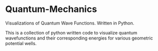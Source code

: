 # Quantum-Mechanics
Visualizations of Quantum Wave Functions. Written in Python. 

This is a collection of python written code to visualize quantum wavefunctions and their corresponding energies for various geometric potential wells.
